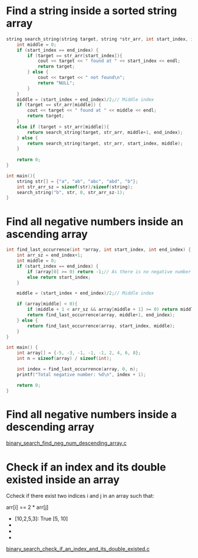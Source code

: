 # Find a string inside a sorted string array
```cpp
string search_string(string target, string *str_arr, int start_index, int end_index) {
    int middle = 0;
    if (start_index == end_index) {
        if (target == str_arr[start_index]){
            cout << target << " found at " << start_index << endl;
            return target;
        } else {
            cout << target << " not found\n";
            return "NULL";
        }
    }
    middle = (start_index + end_index)/2;// Middle index
    if (target == str_arr[middle]) {
        cout << target << " found at " << middle << endl;
        return target;
    }
    else if (target > str_arr[middle]){
        return search_string(target, str_arr, middle+1, end_index);
    } else {
        return search_string(target, str_arr, start_index, middle);
    }
    
    return 0;
}

int main(){
    string str[] = {"a", "ab", "abc", "abd", "b"};
    int str_arr_sz = sizeof(str)/sizeof(string);
    search_string("b", str, 0, str_arr_sz-1);
}
```
# Find all negative numbers inside an ascending array
```c
int find_last_occurrence(int *array, int start_index, int end_index) {
    int arr_sz = end_index+1;
    int middle = 0;
    if (start_index == end_index) {
        if (array[0] >= 0) return -1;// As there is no negative number inside array
        else return start_index;
    }

    middle = (start_index + end_index)/2;// Middle index

    if (array[middle] < 0){
        if (middle + 1 < arr_sz && array[middle + 1] >= 0) return middle;
        return find_last_occurrence(array, middle+1, end_index);
    } else {        
        return find_last_occurrence(array, start_index, middle);
    }
}

int main() {
    int array[] = {-5, -3, -1, -1, -1, 2, 4, 6, 8};
    int n = sizeof(array) / sizeof(int);

    int index = find_last_occurrence(array, 0, n);
    printf("Total negative number: %d\n", index + 1);

    return 0;
}
```
# Find all negative numbers inside a descending array
[binary_search_find_neg_num_descending_array.c](https://github.com/TranPhucVinh/C/blob/master/Algorithms/src/binary_search_find_neg_num_descending_array.c)

# Check if an index and its double existed inside an array

Ccheck if there exist two indices i and j in an array such that:

arr[i] == 2 * arr[j]

* [10,2,5,3]: True [5, 10]
* [-10,12,-20,-8,15]: True (-10, -20)
* [3,1,7,11]: False
* [-485, -242]: False

[binary_search_check_if_an_index_and_its_double_existed.c](https://github.com/TranPhucVinh/C/blob/master/Algorithms/src/binary_search_check_if_an_index_and_its_double_existed.c)